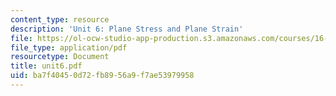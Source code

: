 ```yaml
---
content_type: resource
description: 'Unit 6: Plane Stress and Plane Strain'
file: https://ol-ocw-studio-app-production.s3.amazonaws.com/courses/16-20-structural-mechanics-fall-2002/ba7f40450d72fb8956a9f7ae53979958_unit6.pdf
file_type: application/pdf
resourcetype: Document
title: unit6.pdf
uid: ba7f4045-0d72-fb89-56a9-f7ae53979958
---
```

